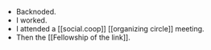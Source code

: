 - Backnoded.
- I worked.
- I attended a [[social.coop]] [[organizing circle]] meeting.
- Then the [[Fellowship of the link]].